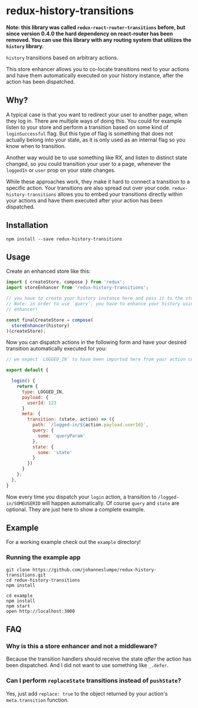 # redux-history-transitions

**Note: this library was called `redux-react-router-transitions` before, but since version 0.4.0 the hard dependency on react-router has been removed.  You can use this library with any routing system that utilizes the `history` library.**

`history` transitions based on arbitrary actions.

This store enhancer allows you to co-locate transitions next to your actions and have them automatically executed on your history instance, after the action has been dispatched.

## Why?

A typical case is that you want to redirect your user to another page, when they log in. There are multiple ways of doing this. You could for example listen to your store and perform a transition based on some kind of `loginSuccessful` flag. But this type of flag is something that does not actually belong into your state, as it is only used as an internal flag so you know when to transition.

Another way would be to use something like RX, and listen to distinct state changed, so you could transition your user to a page, whenever the `loggedIn` or `user` prop on your state changes.

While these approaches work, they make it hard to connect a transition to a specific action. Your transitions are also spread out over your code. `redux-history-transitions` allows you to embed your transitions directly within your actions and have them executed after your action has been dispatched.

## Installation

```
npm install --save redux-history-transitions
```

## Usage

Create an enhanced store like this:

```javascript
import { createStore, compose } from 'redux';
import storeEnhancer from 'redux-history-transitions';

// you have to create your history instance here and pass it to the store enhancer
// Note: in order to use `query`, you have to enhance your history using the `useQueries`
// enhancer!

const finalCreateStore = compose(
  storeEnhancer(history)
)(createStore);
```

Now you can dispatch actions in the following form and have your desired transition automatically executed for you:

```javascript
// we expect `LOGGED_IN` to have been imported here from your action constants

export default {

  login() {
    return {
      type: LOGGED_IN,
      payload: {
        userId: 123
      }
      meta: {
        transition: (state, action) => ({
          path: `/logged-in/${action.payload.userId}`,
          query: {
            some: 'queryParam'
          },
          state: {
            some: 'state'
          }
        })
      }
    };
  },
}
```

Now every time you dispatch your `login` action, a transition to `/logged-in/SOMEUSERID` will happen automatically. Of course `query` and `state` are optional. They are just here to show a complete example.

## Example

For a working example check out the `example` directory!

### Running the example app

```
git clone https://github.com/johanneslumpe/redux-history-transitions.git
cd redux-history-transitions
npm install

cd example
npm install
npm start
open http://localhost:3000
```

## FAQ

### Why is this a store enhancer and not a middleware?

Because the transition handlers should receive the state *after*  the action has been dispatched. And I did not want to use something like `_.defer`.

### Can I perform `replaceState` transitions instead of `pushState`?

Yes, just add `replace: true` to the object returned by your action's `meta.transition` function.
